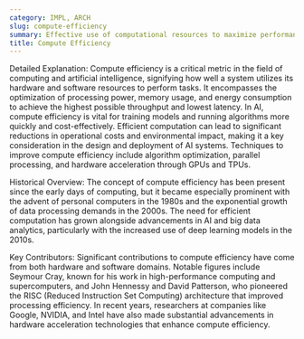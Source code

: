 ```yaml
---
category: IMPL, ARCH
slug: compute-efficiency
summary: Effective use of computational resources to maximize performance and minimize waste.
title: Compute Efficiency
---
```


Detailed Explanation:
Compute efficiency is a critical metric in the field of computing and artificial intelligence, signifying how well a system utilizes its hardware and software resources to perform tasks. It encompasses the optimization of processing power, memory usage, and energy consumption to achieve the highest possible throughput and lowest latency. In AI, compute efficiency is vital for training models and running algorithms more quickly and cost-effectively. Efficient computation can lead to significant reductions in operational costs and environmental impact, making it a key consideration in the design and deployment of AI systems. Techniques to improve compute efficiency include algorithm optimization, parallel processing, and hardware acceleration through GPUs and TPUs.

Historical Overview:
The concept of compute efficiency has been present since the early days of computing, but it became especially prominent with the advent of personal computers in the 1980s and the exponential growth of data processing demands in the 2000s. The need for efficient computation has grown alongside advancements in AI and big data analytics, particularly with the increased use of deep learning models in the 2010s.

Key Contributors:
Significant contributions to compute efficiency have come from both hardware and software domains. Notable figures include Seymour Cray, known for his work in high-performance computing and supercomputers, and John Hennessy and David Patterson, who pioneered the RISC (Reduced Instruction Set Computing) architecture that improved processing efficiency. In recent years, researchers at companies like Google, NVIDIA, and Intel have also made substantial advancements in hardware acceleration technologies that enhance compute efficiency.